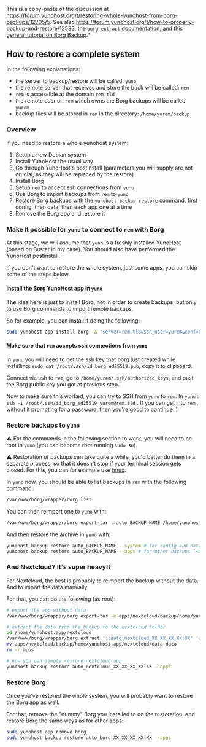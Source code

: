 
This is a copy-paste of the discussion at <https://forum.yunohost.org/t/restoring-whole-yunohost-from-borg-backups/12705/5>. See also <https://forum.yunohost.org/t/how-to-properly-backup-and-restore/12583>, the [`borg extract` documentation](https://borgbackup.readthedocs.io/en/stable/usage/extract.html), and this [general tutorial on Borg Backup](https://practical-admin.com/blog/backups-using-borg/).*

## How to restore a complete system

In the following explanations:

* the server to backup/restore will be called: `yuno`
* the remote server that receives and store the back will be called: `rem`
* `rem` is accessible at the domain `rem.tld`
* the remote user on `rem` which owns the Borg backups will be called `yurem`
* backup files will be stored in `rem` in the directory: `/home/yurem/backup`

### Overview

If you need to restore a whole yunohost system:

1. Setup a new Debian system
2. Install YunoHost the usual way
3. Go through YunoHost's postinstall (parameters you will supply are not crucial, as they will be replaced by the restore)
4. Install Borg
5. Setup `rem` to accept ssh connections from `yuno`
6. Use Borg to import backups from `rem` to `yuno`
7. Restore Borg backups with the `yunohost backup restore` command, first config, then data, then each app one at a time
8. Remove the Borg app and restore it

### Make it possible for `yuno` to connect to `rem` with Borg

At this stage, we will assume that `yuno` is a freshly installed YunoHost (based on Buster in my case). You should also have performed the YunoHost postinstall.

If you don't want to restore the whole system, just some apps, you can skip some of the steps below.

#### Install the Borg YunoHost app in `yuno`

The idea here is just to install Borg, not in order to create backups, but only to use Borg commands to import remote backups.

So for example, you can install it doing the following:

```bash
sudo yunohost app install borg -a "server=rem.tld&ssh_user=yurem&conf=0&data=0&apps=hextris&on_calendar=2:30"
```

#### Make sure that `rem` accepts ssh connections from `yuno`

In `yuno` you will need to get the ssh key that borg just created while installing: `sudo cat /root/.ssh/id_borg_ed25519.pub`, copy it to clipboard.

Connect via ssh to `rem`, go to `/home/yurem/.ssh/authorized_keys`, and past the Borg public key you got at previous step.

Now to make sure this worked, you can try to SSH from `yuno` to `rem`.
In `yuno` : `ssh -i /root/.ssh/id_borg_ed25519 yurem@rem.tld` . If you can get into `rem` , without it prompting for a password, then you're good to continue :)

### Restore backups to `yuno`

⚠️ For the commands in the following section to work, you will need to be root in `yuno` (you can become root running `sudo su`).

⚠️ Restoration of backups can take quite a while, you'd better do them in a separate process, so that it doesn't stop if your terminal session gets closed. For this, you can for example use [tmux](https://www.howtogeek.com/671422/how-to-use-tmux-on-linux-and-why-its-better-than-screen/).

In `yuno` now, you should be able to list backups in `rem` with the following command:

```bash
/var/www/borg/wrapper/borg list
```

You can then reimport one to `yuno` with:

```bash
/var/www/borg/wrapper/borg export-tar ::auto_BACKUP_NAME /home/yunohost.backup/archives/auto_BACKUP_NAME.tar.gz
```

And then restore the archive in `yuno` with:

```bash
yunohost backup restore auto_BACKUP_NAME --system # for config and data backups
yunohost backup restore auto_BACKUP_NAME --apps # for other backups (=apps)
```

### And Nextcloud? It's super heavy!!

For Nextcloud, the best is probably to reimport the backup without the data. And to import the data manually.

For that, you can do the following (as root):

```bash
# export the app without data
/var/www/borg/wrapper/borg export-tar -e apps/nextcloud/backup/home/yunohost.app '::auto_nextcloud_XX_XX_XX_XX:XX' '/home/yunohost.backup/archives/auto_nextcloud_XX_XX_XX_XX:XX.tar.gz'

# extract the data from the backup to the nextcloud folder
cd /home/yunohost.app/nextcloud
/var/www/borg/wrapper/borg extract '::auto_nextcloud_XX_XX_XX_XX:XX' 'apps/nextcloud/backup/home/yunohost.app/nextcloud/'
mv apps/nextcloud/backup/home/yunohost.app/nextcloud/data data
rm -r apps

# now you can simply restore nextcloud app
yunohost backup restore auto_nextcloud_XX_XX_XX_XX:XX --apps
```

### Restore Borg

Once you've restored the whole system, you will probably want to restore the Borg app as well.

For that, remove the "dummy" Borg you installed to do the restoration, and restore Borg the same ways as for other apps:

```bash
sudo yunohost app remove borg
sudo yunohost backup restore auto_borg_XX_XX_XX_XX:XX --apps
```
